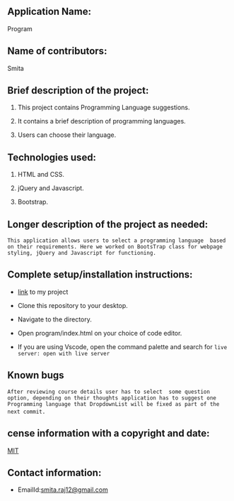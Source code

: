 ## Application Name:

Program

## Name of contributors:

Smita   

## Brief description of the project:

1. This project contains Programming Language suggestions.

2. It contains a brief description of programming languages.

3. Users can choose their language.

## Technologies used:

1. HTML and CSS.

2. jQuery and Javascript.

3. Bootstrap.
    
## Longer description of the project as needed:

`This application allows users to select a programming language 
based on their requirements. Here we worked on BootsTrap class
for webpage styling, jQuery and Javascript for functioning.`

## Complete setup/installation instructions:

* [link](https://github.com/smita-raj12/program) to my project

* Clone this repository to your desktop.

* Navigate to the directory.

* Open program/index.html on your choice of code editor.

* If you are using Vscode, open the command palette and search for `live server: open with live server`


## Known bugs

`After reviewing course details user has to select 
some question option, depending on their thoughts
application has to suggest one Programming language
that DropdownList will be fixed as part of the next commit.`     

## cense information with a copyright and date:

 [MIT](https://opensource.org/licenses/MIT)

## Contact information:
   
* EmailId:smita.raj12@gmail.com
